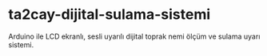 # ta2cay-dijital-sulama-sistemi
Arduino ile LCD ekranlı, sesli uyarılı dijital toprak nemi ölçüm ve sulama uyarı sistemi.
